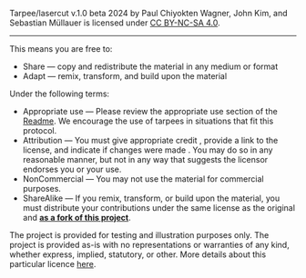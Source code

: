 
Tarpee/lasercut v.1.0 beta 2024 by Paul Chiyokten Wagner, John Kim, and Sebastian Müllauer is licensed under [CC BY-NC-SA 4.0](https://creativecommons.org/licenses/by-nc-sa/4.0/?ref=chooser-v1).
______________
This means you are free to:
* Share — copy and redistribute the material in any medium or format
* Adapt — remix, transform, and build upon the material

Under the following terms:
* Appropriate use — Please review the appropriate use section of the [Readme](https://github.com/jkim5/tarpee/blob/main/README.md). We encourage the use of tarpees in situations that fit this protocol. 
* Attribution — You must give appropriate credit , provide a link to the license, and indicate if changes were made . You may do so in any reasonable manner, but not in any way that suggests the licensor endorses you or your use.
* NonCommercial — You may not use the material for commercial purposes.
* ShareAlike — If you remix, transform, or build upon the material, you must distribute your contributions under the same license as the original and **[as a fork of this project](https://docs.github.com/en/pull-requests/collaborating-with-pull-requests/working-with-forks/fork-a-repo)**.

The project is provided for testing and illustration purposes only. The project is provided as-is with no representations or warranties of any kind, whether express, implied, statutory, or other. More details about this particular licence [here](https://creativecommons.org/licenses/by-nc-sa/4.0/?ref=chooser-v1).
